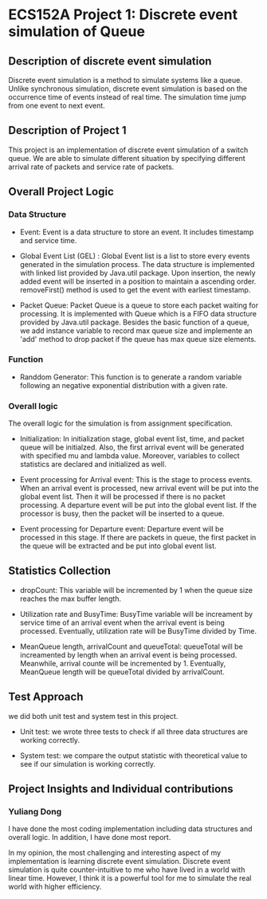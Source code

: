 # ECS152A Project 1: Discrete event simulation of Queue
## Description of discrete event simulation
Discrete event simulation is a method to simulate systems like a queue. Unlike synchronous simulation, discrete event simulation is based on the occurrence time of events instead of real time.  The simulation time jump from one event to next event. 
 
## Description of Project 1
This project is an implementation of discrete event simulation of a switch queue. We are able to simulate different situation by specifying different arrival rate of packets and service rate of packets.

## Overall Project Logic
### Data Structure
* Event: Event is a data structure to store an event. It includes timestamp and service time. 

* Global Event List (GEL) : Global Event list is a list to store every events generated in the simulation process. The data structure is implemented with linked list provided by Java.util package. Upon insertion, the newly added event will be inserted in a position to maintain a ascending order. removeFirst() method is used to get the event with earliest timestamp.

* Packet Queue: Packet Queue is a queue to store each packet waiting for processing. It is implemented with Queue which is a FIFO data structure provided by Java.util package. Besides the basic function of a queue, we add instance variable to record max queue size and implemente an 'add' method to drop packet if the queue has max queue size elements.


### Function
* Randdom Generator:  This function is to generate a random variable following an negative exponential distribution with a given rate. 

### Overall logic
The overall logic for the simulation is from assignment specification.

* Initialization: In initialization stage, global event list,  time, and packet queue will be initialzed. Also, the first arrival event will be generated with specified mu and lambda value. Moreover, variables to collect statistics are declared and initialized as well. 

* Event processing for Arrival event: This is the stage to process events. When an arrival event is processed, new arrival event will be put into the global event list. Then it will be processed if there is no packet processing. A departure event will be put into the global event list. If the processor is busy, then the packet will be inserted to a queue. 


* Event processing for Departure event: Departure event will be processed in this stage. If there are packets in queue, the first packet in the queue will be extracted and be put into global event list.

## Statistics Collection
* dropCount: This variable will be incremented by 1 when the queue size reaches the max buffer length.

* Utilization rate and BusyTime: BusyTime variable will be increament by service time of an arrival event when the arrival event is being processed. Eventually, utilization rate will be BusyTime divided by Time.

* MeanQueue length, arrivalCount and queueTotal: queueTotal will be increamented by length when an arrival event is being processed. Meanwhile, arrival counte will be incremented by 1. Eventually, MeanQueue length will be queueTotal divided by arrivalCount.

## Test Approach
we did both unit test and system test in this project.

* Unit test: we wrote three tests to check if all three data structures are working correctly.

* System test: we compare the output statistic with theoretical value to see if our simulation is working correctly.

## Project Insights and Individual contributions
### Yuliang Dong

 I have done the most coding implementation including data structures and overall logic. In addition, I have done most report. 

In my opinion, the most challenging and interesting aspect of my implementation is learning discrete event simulation. Discrete event simulation is quite counter-intuitive to me who have lived in a world with linear time. However, I think it is a powerful tool for me to simulate the real world with higher efficiency. 
